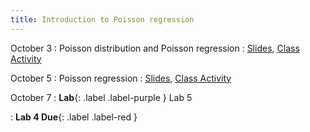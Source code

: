 ```yaml
---
title: Introduction to Poisson regression
---
```


October 3
: Poisson distribution and Poisson regression
  : [Slides](https://sta214-f22.github.io/slides/lecture_17.pdf), [Class Activity](https://sta214-f22.github.io/class_activities/ca_lecture_17.html)

October 5
: Poisson regression
  : [Slides](https://sta214-f22.github.io/slides/lecture_18.pdf), [Class Activity](https://sta214-f22.github.io/class_activities/ca_lecture_18.html)

October 7
: **Lab**{: .label .label-purple } Lab 5

: **Lab 4 Due**{: .label .label-red }